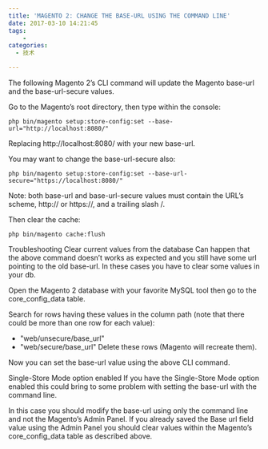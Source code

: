 ```yaml
---
title: 'MAGENTO 2: CHANGE THE BASE-URL USING THE COMMAND LINE'
date: 2017-03-10 14:21:45
tags:
    - 
categories:
  - 技术

---
```

The following Magento 2’s CLI command will update the Magento base-url and the base-url-secure values.

Go to the Magento’s root directory, then type within the console:

    php bin/magento setup:store-config:set --base-url="http://localhost:8080/"
Replacing http://localhost:8080/ with your new base-url.

You may want to change the base-url-secure also:

    php bin/magento setup:store-config:set --base-url-secure="https://localhost:8080/"
Note: both base-url and base-url-secure values must contain the URL’s scheme, http:// or https://, and a trailing slash /.

Then clear the cache:

    php bin/magento cache:flush
Troubleshooting
Clear current values from the database
Can happen that the above command doesn’t works as expected and you still have some url pointing to the old base-url. In these cases you have to clear some values in your db.

Open the Magento 2 database with your favorite MySQL tool then go to the core_config_data table.

Search for rows having these values in the column path (note that there could be more than one row for each value):

- "web/unsecure/base_url"
- "web/secure/base_url"
Delete these rows (Magento will recreate them).

Now you can set the base-url value using the above CLI command.

Single-Store Mode option enabled
If you have the Single-Store Mode option enabled this could bring to some problem with setting the base-url with the command line.

In this case you should modify the base-url using only the command line and not the Magento’s Admin Panel. If you already saved the Base url field value using the Admin Panel you should clear values within the Magento’s core_config_data table as described above.
